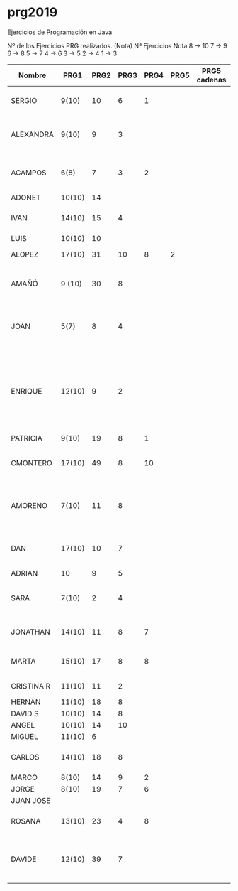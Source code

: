 # prg2019
Ejercicios de Programación en Java

Nº de los Ejercicios PRG realizados. (Nota)
Nª Ejercicios	Nota
8 ->	10
7  ->	9
6	 ->	8
5	 ->	7
4	 ->	6
3	 ->	5
2	 ->	4
1	 ->	3

| Nombre    | PRG1 | PRG2 | PRG3 | PRG4 | PRG5 | PRG5 cadenas| PRG6 | PRG7 | PRG8 |Titulo Proyecto |
| ------    | ---- | ---- | ---- | ---- | ---- | ----------- | ---- | ---- | ---- |--------------- |
| SERGIO    | 9(10)|  10  |   6  |  1   |      |             |      |      |      |8. Taller mecánico Caragols|
| ALEXANDRA | 9(10)|  9   |   3  |      |      |             |      |      |      |11. Gestión integral de farmacias Dorar la píldora|
| ACAMPOS   | 6(8) |  7   |   3  |  2   |      |             |      |      |      |7.Restaurante panza llena corazon contento   |
| ADONET    |10(10)|  14  |      |      |      |             |      |      |      |      |
| IVAN      |14(10)|  15  |   4  |      |      |             |      |      |      |Informatización de un economato|
| LUIS      |10(10)|  10  |      |      |      |             |      |      |      |      |
| ALOPEZ    |17(10)|  31  |  10  |   8  |   2  |             |      |      |      |Estacion Autobuses|
| AMAÑÓ     |9 (10)|  30  |   8  |      |      |             |      |      |      |Proyecto personal: Reserva Negocio|
| JOAN      |  5(7)|   8  |   4  |      |      |             |      |      |      |Proyecto propio: reserva y ventas entradas evento. |
| ENRIQUE   |12(10)|   9  |   2  |      |      |             |      |      |      |Sistema de abastecimiento de la sección textil de la cadena de hipermercados César Augusto, le atendemos con gusto      |
| PATRICIA  | 9(10)|  19  |   8  |   1  |      |             |      |      |      |      |
| CMONTERO  |17(10)|  49  |   8  |  10  |      |             |      |      |      | MyVet. Proyecto propio sobre veterinaria  
| AMORENO   | 7(10)|  11  |   8  |      |      |             |      |      |      | 3. Sistema de reserva y venta de billetes Ferrocarriles Canfranc |
| DAN       |17(10)|  10  |   7  |      |      |             |      |      |      |Agencia de reservas de casas rurales Teruel existe|
| ADRIAN    |  10  |   9  |   5  |      |      |             |      |      |      |      |
| SARA      | 7(10)|  2   |   4  |      |      |             |      |      |      |Proyecto personal: Columbia Pictures.|
| JONATHAN  |14(10)|  11  |   8  |   7  |      |             |      |      |      |9. Sistema de matriculación IES La Dolores  |
| MARTA     |15(10)|  17  |   8  |   8  |      |             |      |      |      |Casa de la juventud Las Fuentes |
| CRISTINA R|11(10)|  11  |   2  |      |      |             |      |      |      |   14.Gestión casal fallero   |
| HERNÁN    |11(10)|  18  |   8  |      |      |             |      |      |      |      |
| DAVID S   |10(10)|  14  |   8  |      |      |             |      |      |      |      |
| ANGEL     |10(10)|  14  |  10  |      |      |             |      |      |      |      |
| MIGUEL    |11(10)|  6   |      |      |      |             |      |      |      |      |
| CARLOS    |14(10)|  18  |   8  |      |      |             |      |      |      | Programa de Inventario de Productos  |
| MARCO     | 8(10)|  14  |   9  |  2   |      |             |      |      |      |      |
| JORGE     | 8(10)|  19  |   7  |  6   |      |             |      |      |      |      |
| JUAN JOSE |      |      |      |      |      |             |      |      |      |      |
| ROSANA    |13(10)|  23  |   4  |  8   |      |             |      |      |      |Proyecto propio: Fem marketing     |
| DAVIDE    |12(10)|  39  |   7  |      |      |             |      |      |      |Proyecto personal: Laboratorio de control de calidad      |


